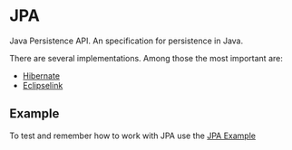 # JPA

Java Persistence API. An specification for persistence in Java.

There are several implementations. Among those the most important are:

* [Hibernate][hibernate]
* [Eclipselink][eclipselink]

## Example

To test and remember how to work with JPA use the [JPA Example][jpa-example]

[hibernate]: http://hibernate.org/
[eclipselink]: http://www.eclipse.org/eclipselink/

[jpa-example]: https://github.com/Bernardo-MG/jpa-example
